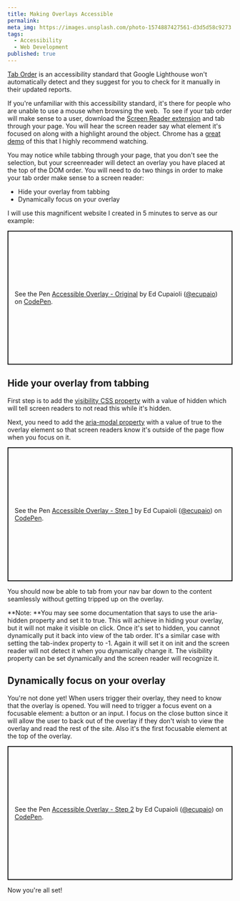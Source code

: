 ```yaml
---
title: Making Overlays Accessible
permalink:
meta_img: https://images.unsplash.com/photo-1574887427561-d3d5d58c9273
tags:
  - Accessibility
  - Web Development
published: true  
---
```

[Tab Order](https://web.dev/keyboard-access/)&nbsp;is an accessibility standard that Google Lighthouse won't automatically detect and they suggest for you to check for it manually in their updated reports. 

If you're unfamiliar with this accessibility standard, it's there for people who are unable to use a mouse when browsing the web. &nbsp;To see if your tab order will make sense to a user, download the [Screen Reader extension](https://chrome.google.com/webstore/detail/screen-reader/kgejglhpjiefppelpmljglcjbhoiplfn?hl=en) and tab through your page. You will hear the screen reader say what element it's focused on along with a highlight around the object. Chrome has a [great demo](https://youtu.be/cOmehxAU_4s?t=205) of this that I highly recommend watching.&nbsp;

You may notice while tabbing through your page, that you don't see the selection, but your screenreader will detect an overlay you have placed at the top of the DOM order. You will need to do two things in order to make your tab order make sense to a screen reader:&nbsp;

* Hide your overlay from tabbing
* Dynamically focus on your overlay&nbsp;

I will use this magnificent website I created in 5 minutes to serve as our example:&nbsp;

<p class="codepen" data-height="300" data-default-tab="html,result" data-slug-hash="KKBNExG" data-user="ecupaio" style="height: 300px; box-sizing: border-box; display: flex; align-items: center; justify-content: center; border: 2px solid; margin: 1em 0; padding: 1em;">
  <span>See the Pen <a href="https://codepen.io/ecupaio/pen/KKBNExG">
  Accessible Overlay - Original</a> by Ed Cupaioli (<a href="https://codepen.io/ecupaio">@ecupaio</a>)
  on <a href="https://codepen.io">CodePen</a>.</span>
</p>
<script async src="https://cpwebassets.codepen.io/assets/embed/ei.js"></script>

## Hide your overlay from tabbing

First step is to add the [visibility CSS property](https://www.w3schools.com/cssref/pr_class_visibility.php) with a value of hidden which will tell screen readers to not read this while it's hidden.&nbsp;

Next, you need to add the [aria-modal property](https://developer.mozilla.org/en-US/docs/Web/Accessibility/ARIA/Attributes/aria-modal) with a value of true to the overlay element so that screen readers know it's outside of the page flow when you focus on it.&nbsp;

<p class="codepen" data-height="300" data-default-tab="html,result" data-slug-hash="eYjBoYO" data-user="ecupaio" style="height: 300px; box-sizing: border-box; display: flex; align-items: center; justify-content: center; border: 2px solid; margin: 1em 0; padding: 1em;">
  <span>See the Pen <a href="https://codepen.io/ecupaio/pen/eYjBoYO">
  Accessible Overlay - Step 1</a> by Ed Cupaioli (<a href="https://codepen.io/ecupaio">@ecupaio</a>)
  on <a href="https://codepen.io">CodePen</a>.</span>
</p>
<script async src="https://cpwebassets.codepen.io/assets/embed/ei.js"></script>

You should now be able to tab from your nav bar down to the content seamlessly without getting tripped up on the overlay.&nbsp;

**Note:&nbsp;**You may see some documentation that says to use the aria-hidden property and set it to true. This will achieve in hiding your overlay, but it will not make it visible on click. Once it's set to hidden, you cannot dynamically put it back into view of the tab order. It's a similar case with setting the tab-index property to -1. Again it will set it on init and the screen reader will not detect it when you dynamically change it. The visibility property can be set dynamically and the screen reader will recognize it.&nbsp;

## Dynamically focus on your overlay&nbsp;

You're not done yet\! When users trigger their overlay, they need to know that the overlay is opened. You will need to trigger a focus event on a focusable element: a button or an input. I focus on the close button since it will allow the user to back out of the overlay if they don't wish to view the overlay and read the rest of the site. Also it's the first focusable element at the top of the overlay.&nbsp;

<p class="codepen" data-height="300" data-default-tab="js,result" data-slug-hash="YzjpMPQ" data-user="ecupaio" style="height: 300px; box-sizing: border-box; display: flex; align-items: center; justify-content: center; border: 2px solid; margin: 1em 0; padding: 1em;">
  <span>See the Pen <a href="https://codepen.io/ecupaio/pen/YzjpMPQ">
  Accessible Overlay - Step 2</a> by Ed Cupaioli (<a href="https://codepen.io/ecupaio">@ecupaio</a>)
  on <a href="https://codepen.io">CodePen</a>.</span>
</p>
<script async src="https://cpwebassets.codepen.io/assets/embed/ei.js"></script>

Now you're all set\!&nbsp;

&nbsp;